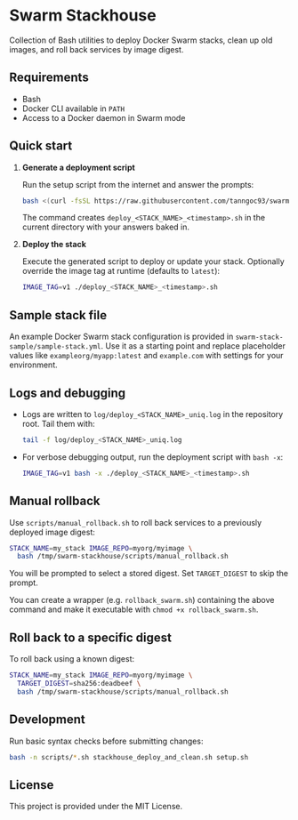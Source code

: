 # Swarm Stackhouse

Collection of Bash utilities to deploy Docker Swarm stacks, clean up old images, and roll back services by image digest.

## Requirements

- Bash
- Docker CLI available in `PATH`
- Access to a Docker daemon in Swarm mode

## Quick start

1. **Generate a deployment script**

   Run the setup script from the internet and answer the prompts:

   ```bash
   bash <(curl -fsSL https://raw.githubusercontent.com/tanngoc93/swarm-stackhouse/main/setup.sh)
   ```

   The command creates `deploy_<STACK_NAME>_<timestamp>.sh` in the current directory with your answers baked in.

2. **Deploy the stack**

   Execute the generated script to deploy or update your stack. Optionally override the image tag at runtime (defaults to `latest`):

   ```bash
   IMAGE_TAG=v1 ./deploy_<STACK_NAME>_<timestamp>.sh
   ```

## Sample stack file

An example Docker Swarm stack configuration is provided in `swarm-stack-sample/sample-stack.yml`.
Use it as a starting point and replace placeholder values like `exampleorg/myapp:latest`
and `example.com` with settings for your environment.

## Logs and debugging

* Logs are written to `log/deploy_<STACK_NAME>_uniq.log` in the repository root. Tail them with:

  ```bash
  tail -f log/deploy_<STACK_NAME>_uniq.log
  ```

* For verbose debugging output, run the deployment script with `bash -x`:

  ```bash
  IMAGE_TAG=v1 bash -x ./deploy_<STACK_NAME>_<timestamp>.sh
  ```

## Manual rollback

Use `scripts/manual_rollback.sh` to roll back services to a previously deployed image digest:

```bash
STACK_NAME=my_stack IMAGE_REPO=myorg/myimage \
  bash /tmp/swarm-stackhouse/scripts/manual_rollback.sh
```

You will be prompted to select a stored digest. Set `TARGET_DIGEST` to skip the prompt.

You can create a wrapper (e.g. `rollback_swarm.sh`) containing the above command and make it executable with `chmod +x rollback_swarm.sh`.

## Roll back to a specific digest

To roll back using a known digest:

```bash
STACK_NAME=my_stack IMAGE_REPO=myorg/myimage \
  TARGET_DIGEST=sha256:deadbeef \
  bash /tmp/swarm-stackhouse/scripts/manual_rollback.sh
```

## Development

Run basic syntax checks before submitting changes:

```bash
bash -n scripts/*.sh stackhouse_deploy_and_clean.sh setup.sh
```

## License

This project is provided under the MIT License.

